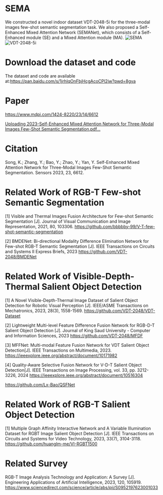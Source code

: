# SEMA
We constructed a novel indoor dataset VDT-2048-5i for the three-modal images few-shot semantic
segmentation task. We also proposed a Self-Enhanced Mixed Attention Network (SEMANet), which
consists of a Self-Enhanced module (SE) and a Mixed Attention module (MA).
![SEMA](https://github.com/VDT-2048/SEMA/assets/101933818/c95c554f-3d6b-4ed3-96a1-804c6cb22610)
![VDT-2048-5i](https://github.com/VDT-2048/SEMA/assets/101933818/27617630-77a9-4c89-846c-dd09a1395604)

# Download the dataset and code
The dataset and code are available at:https://pan.baidu.com/s/1jrhIqOnFbjHcgAcoCPl2jw?pwd=8gya 

# Paper
https://www.mdpi.com/1424-8220/23/14/6612

[Uploading 2023-Self-Enhanced Mixed Attention Network for Three-Modal Images Few-Shot Semantic Segmentation.pdf…]()


# Citation
Song, K.; Zhang, Y.; Bao, Y.; Zhao, Y.; Yan, Y. Self-Enhanced Mixed Attention Network for Three-Modal Images Few-Shot Semantic Segmentation. Sensors 2023, 23, 6612. 

# Related Work of RGB-T Few-shot Semantic Segmentation
[1]  Visible and Thermal Images Fusion Architecture for Few-shot Semantic Segmentation [J]. Journal of Visual Communication and Image Representation, 2021, 80, 103306. 
https://github.com/bbbbby-99/V-T-few-shot-semantic-segmentation

[2] BMDENet: Bi-directional Modality Difference Elimination Network for Few-shot RGB-T Semantic Segmentation [J]. IEEE Transactions on Circuits and Systems II Express Briefs, 2023
https://github.com/VDT-2048/BMDENet

#  Related Work of Visible-Depth-Thermal Salient Object Detection
[1]  A Novel Visible-Depth-Thermal Image Dataset of Salient Object Detection for Robotic Visual Perception [J]. IEEE/ASME Transactions on Mechatronics, 2023, 28(3), 1558-1569.
https://github.com/VDT-2048/VDT-Dataset

[2]  Lightweight Multi-level Feature Difference Fusion Network for RGB-D-T Salient Object Detection [J]. Journal of King Saud University - Computer and Information Sciences, 2023
https://github.com/VDT-2048/MFDF

[3]  MFFNet: Multi-modal Feature Fusion Network for VDT Salient Object Detection[J]. IEEE Transactions on Multimedia, 2023.
https://ieeexplore.ieee.org/abstract/document/10171982

[4] Quality-Aware Selective Fusion Network for V-D-T Salient Object Detection[J]. IEEE Transactions on Image Processing, vol. 33, pp. 3212-3226, 2024
https://ieeexplore.ieee.org/abstract/document/10516304

https://github.com/Lx-Bao/QSFNet
 
# Related Work of RGB-T Salient Object Detection
[1]  Multiple Graph Affinity Interactive Network and A Variable Illumination Dataset for RGBT Image Salient Object Detection [J]. IEEE Transactions on Circuits and Systems for Video Technology, 2023, 33(7), 3104-3118.
https://github.com/huanglm-me/VI-RGBT1500

# Related Survey
RGB-T Image Analysis Technology and Application: A Survey [J]. Engineering Applications of Artificial Intelligence,  2023, 120, 105919.
https://www.sciencedirect.com/science/article/abs/pii/S0952197623001033
